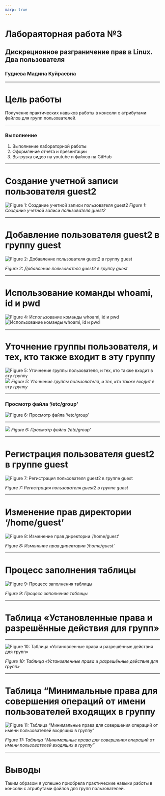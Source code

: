 ```yaml
---
marp: true
---
```


# Лабораяторная работа №3 
## Дискреционное разграничение прав в Linux. Два пользователя
### Гудиева Мадина Куйраевна

---

# Цель работы

Получение практических навыков работы в консоли с атрибутами файлов для групп пользователей.

---

### Выполнение

1. Выполнение лабораторной работы
1. Оформление отчета и презентации
1. Выгрузка видео на youtube и файлов на GitHub

---

# Создание учетной записи пользователя guest2
![Figure 1: Создание учетной записи пользователя guest2](images/1.png)
*Figure 1: Создание учетной записи пользователя guest2*

---

# Добавление пользователя guest2 в группу guest

![Figure 2: Добавление пользователя guest2 в группу guest](images/1-2.png)

*Figure 2: Добавление пользователя guest2 в группу guest*

---

# Использование команды whoami, id и pwd

![Figure 4: Использование команды whoami, id и pwd](images/2.png)
![Использование команды whoami, id и pwd](images/3.png)

---

# Уточнение группы пользователя, и тех, кто также входит в эту группу
![Figure 5: Уточнение группы пользователя, и тех, кто также входит в эту группу](images/4.png)
![](images/5.png)
*Figure 5: Уточнение группы пользователя, и тех, кто также входит в эту группу*

---

### Просмотр файла ‘/etc/group’

![Figure 6: Просмотр файла ‘/etc/group’](images/6.png)

---

![](images/6-1.png)
*Figure 6: Просмотр файла ‘/etc/group’*

---
# Регистрация пользователя guest2 в группе guest

![Figure 7: Регистрация пользователя guest2 в группе guest](images/7.png)

*Figure 7: Регистрация пользователя guest2 в группе guest*

---
# Изменение прав директории ‘/home/guest’
![Figure 8: Изменение прав директории ‘/home/guest’](images/9.png)

*Figure 8: Изменение прав директории ‘/home/guest’*

---

# Процесс заполнения таблицы
![Figure 9: Процесс заполнения таблицы](images/10.png)

*Figure 9: Процесс заполнения таблицы*

---

# Таблица «Установленные права и разрешённые действия для групп»

---

![Figure 10: Таблица «Установленные права и разрешённые действия для групп»](images/11.png)

*Figure 10: Таблица «Установленные права и разрешённые действия для групп»*

---

# Таблица “Минимальные права для совершения операций от имени пользователей входящих в группу

![Figure 11: Таблица “Минимальные права для совершения операций от имени пользователей входящих в группу”](images/12.png)

*Figure 11: Таблица “Минимальные права для совершения операций от имени пользователей входящих в группу”*

---

# Выводы

Таким образом я успешно приобрела практические навыки работы в консоли с атрибутами файлов для групп пользователей.